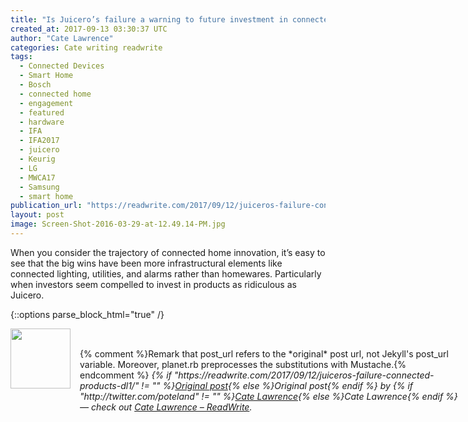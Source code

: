 ```yaml
---
title: "Is Juicero’s failure a warning to future investment in connected products?"
created_at: 2017-09-13 03:30:37 UTC
author: "Cate Lawrence"
categories: Cate writing readwrite
tags: 
  - Connected Devices
  - Smart Home
  - Bosch
  - connected home
  - engagement
  - featured
  - hardware
  - IFA
  - IFA2017
  - juicero
  - Keurig
  - LG
  - MWCA17
  - Samsung
  - smart home
publication_url: "https://readwrite.com/2017/09/12/juiceros-failure-connected-products-dl1/"
layout: post
image: Screen-Shot-2016-03-29-at-12.49.14-PM.jpg
---
```

When you consider the trajectory of connected home innovation, it’s easy to see that the big wins have been more infrastructural elements like connected lighting, utilities, and alarms rather than homewares. Particularly when investors seem compelled to invest in products as ridiculous as Juicero.


{::options parse_block_html="true" /}
<div class="author">
   <img src="http://www.rss-specifications.com/rss-spec-rss.gif" style="width: 96px; height: 96;">
   <span style="position: absolute; padding: 32px 15px;">{% comment %}Remark that post_url refers to the *original* post url, not Jekyll's post_url variable. Moreover, planet.rb preprocesses the substitutions with Mustache.{% endcomment %}
      <i>{% if "https://readwrite.com/2017/09/12/juiceros-failure-connected-products-dl1/" != "" %}<a href="https://readwrite.com/2017/09/12/juiceros-failure-connected-products-dl1/">Original post</a>{% else %}Original post{% endif %} by {% if "http://twitter.com/poteland" != "" %}<a href="http://twitter.com/poteland">Cate Lawrence</a>{% else %}Cate Lawrence{% endif %} &mdash; check out <a href="https://readwrite.com">Cate Lawrence – ReadWrite</a>.</i>
  </span>
</div>
